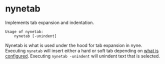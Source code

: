 # nynetab

Implements tab expansion and indentation.

```
Usage of nynetab:
	nynetab [-unindent]
```

Nynetab is what is used under the hood for tab expansion in nyne.
Executing `nynetab` will insert either a hard or soft tab depending
on [what is configured](https://github.com/dnjp/nyne/blob/master/config.go).
Executing `nynetab -unindent` will unindent text that is selected.
